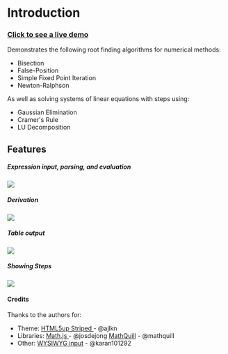 # Introduction
### [Click to see a live demo](https://ehaboe.github.io/numerical-methods/)
Demonstrates the following root finding algorithms for numerical methods:

- Bisection
- False-Position
- Simple Fixed Point Iteration
- Newton-Ralphson

As well as solving systems of linear equations with steps using:
- Gaussian Elimination
- Cramer's Rule
- LU Decomposition

## Features
##### Expression input, parsing, and evaluation
![](https://i.imgur.com/jDYH9bu.gif)
##### Derivation
![](https://i.imgur.com/uskHke4.gif)
##### Table output
![](https://i.imgur.com/EVf82G1.png)
##### Showing Steps
![](https://i.imgur.com/YSRiFpO.png)



#### Credits
Thanks to the authors for:
- Theme: 
[HTML5up Striped ](https://html5up.net/striped "HTML5up Striped ") - @ajlkn
- Libraries:
[Math.js ](https://mathjs.org/ "Math.js ") - @josdejong
[MathQuill](http://mathquill.com "MathQuill") - @mathquill
- Other: 
[WYSIWYG input](https://github.com/karan101292/MathquillBasedEditor "WYSIWYG input") - @karan101292
